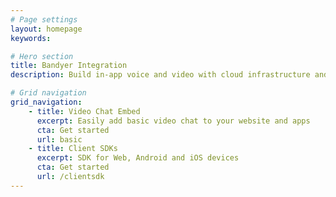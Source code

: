```yaml
---
# Page settings
layout: homepage
keywords:

# Hero section
title: Bandyer Integration
description: Build in-app voice and video with cloud infrastructure and powerful SDKs. Everything you need to build with WebRTC.

# Grid navigation
grid_navigation:
    - title: Video Chat Embed
      excerpt: Easily add basic video chat to your website and apps
      cta: Get started
      url: basic
    - title: Client SDKs
      excerpt: SDK for Web, Android and iOS devices
      cta: Get started
      url: /clientsdk
---
```

